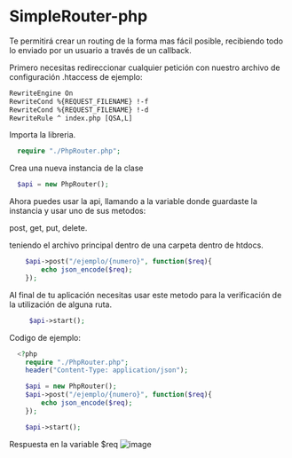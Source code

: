 # SimpleRouter-php

Te permitirá crear un routing de la forma mas fácil posible, recibiendo todo lo enviado por un usuario a través de un callback.

Primero necesitas redireccionar cualquier petición con nuestro archivo de configuración .htaccess de ejemplo:

```txt
RewriteEngine On
RewriteCond %{REQUEST_FILENAME} !-f
RewriteCond %{REQUEST_FILENAME} !-d
RewriteRule ^ index.php [QSA,L]
```

Importa la libreria.

```php
  require "./PhpRouter.php";
```
Crea una nueva instancia de la clase

```php
  $api = new PhpRouter();
```
Ahora puedes usar la api, llamando a la variable donde guardaste la instancia y usar uno de sus metodos:

post, get, put, delete.

teniendo el archivo principal dentro de una carpeta dentro de htdocs.

```php
    $api->post("/ejemplo/{numero}", function($req){
        echo json_encode($req);
    });
```

Al final de tu aplicación necesitas usar este metodo para la verificación de la utilización de alguna ruta.

```php
     $api->start();
```

Codigo de ejemplo:

```php
  <?php
    require "./PhpRouter.php";
    header("Content-Type: application/json");

    $api = new PhpRouter();
    $api->post("/ejemplo/{numero}", function($req){
        echo json_encode($req);
    });

    $api->start();
```

Respuesta en la variable $req
![image](https://user-images.githubusercontent.com/86737117/142752088-0e94f513-8db0-4156-8049-eee29a2c2f2a.png)
